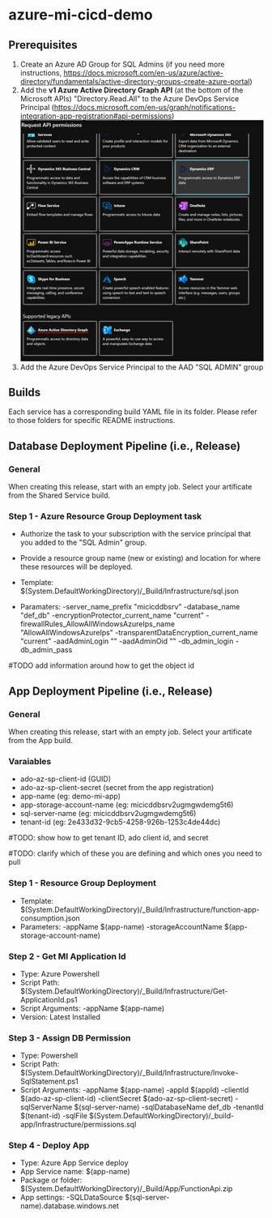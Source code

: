 # azure-mi-cicd-demo

## Prerequisites

1. Create an Azure AD Group for SQL Admins (if you need more instructions, https://docs.microsoft.com/en-us/azure/active-directory/fundamentals/active-directory-groups-create-azure-portal)
2. Add the __v1 Azure Active Directory Graph API__ (at the bottom of the Microsoft APIs) "Directory.Read.All" to the Azure DevOps Service Principal (https://docs.microsoft.com/en-us/graph/notifications-integration-app-registration#api-permissions) ![alt text](azure_ad_graph.png "Image highlighting the Azure AD Graph icon")
3. Add the Azure DevOps Service Principal to the AAD "SQL ADMIN" group

## Builds

Each service has a corresponding build YAML file in its folder. Please refer to those folders for specific README instructions. 

## Database Deployment Pipeline (i.e., Release)

### General

When creating this release, start with an empty job. Select your artificate from the Shared Service build.  

### Step 1 - Azure Resource Group Deployment task

- Authorize the task to your subscription with the service principal that you added to the "SQL Admin" group.
- Provide a resource group name (new or existing) and location for where these resources will be deployed.

- Template: $(System.DefaultWorkingDirectory)/_Build/Infrastructure/sql.json
- Paramaters: -server_name_prefix "micicddbsrv" -database_name "def_db" -encryptionProtector_current_name "current" -firewallRules_AllowAllWindowsAzureIps_name "AllowAllWindowsAzureIps" -transparentDataEncryption_current_name "current" -aadAdminLogin "<AAD-SQL-ADMINS-GROUP>" -aadAdminOid "<AAD-SQL-ADMINS-GROUP-ID>" -db_admin_login <user> -db_admin_pass <password>

#TODO
  add information around how to get the object id
  
## App Deployment Pipeline (i.e., Release)

### General

When creating this release, start with an empty job. Select your artificate from the App build.  

### Varaiables

- ado-az-sp-client-id (GUID)
- ado-az-sp-client-secret (secret from the app registration)
- app-name (eg: demo-mi-app)
- app-storage-account-name (eg: micicddbsrv2ugmgwdemg5t6)
- sql-server-name (eg: micicddbsrv2ugmgwdemg5t6)
- tenant-id (eg: 2e433d32-9cb5-4258-926b-1253c4de44dc)

#TODO: show how to get tenant ID, ado client id, and secret

#TODO: clarify which of these you are defining and which ones you need to pull

### Step 1 - Resource Group Deployment

- Template: $(System.DefaultWorkingDirectory)/_Build/Infrastructure/function-app-consumption.json
- Parameters: -appName $(app-name) -storageAccountName $(app-storage-account-name)

### Step 2 - Get MI Application Id

- Type: Azure Powershell
- Script Path: $(System.DefaultWorkingDirectory)/_Build/Infrastructure/Get-ApplicationId.ps1
- Script Arguments: -appName $(app-name)
- Version: Latest Installed

### Step 3 - Assign DB Permission

- Type: Powershell
- Script Path: $(System.DefaultWorkingDirectory)/_Build/Infrastructure/Invoke-SqlStatement.ps1
- Script Arguments: -appName $(app-name) -appId $(appId) -clientId $(ado-az-sp-client-id) -clientSecret $(ado-az-sp-client-secret) -sqlServerName $(sql-server-name) -sqlDatabaseName def_db -tenantId $(tenant-id) -sqlFile $(System.DefaultWorkingDirectory)/_build-app/Infrastructure/permissions.sql

### Step 4 - Deploy App

- Type: Azure App Service deploy
- App Service name: $(app-name)
- Package or folder: $(System.DefaultWorkingDirectory)/_Build/App/FunctionApi.zip
- App settings: -SQLDataSource $(sql-server-name).database.windows.net
